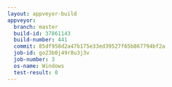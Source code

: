 ```yaml
---
layout: appveyor-build
appveyor:
  branch: master
  build-id: 37861143
  build-number: 441
  commit: 85df958d2a47b175e33ed39527f65b867794bf2a
  job-id: go23b0j49r8u3j3v
  job-number: 3
  os-name: Windows
  test-result: 0
---
```

